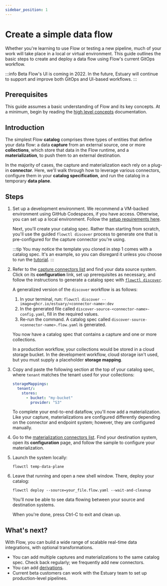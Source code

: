 ```yaml
---
sidebar_position: 1
---
```

# Create a simple data flow

Whether you're learning to use Flow or testing a new pipeline, much of your work will take place in a local or virtual environment. This guide outlines the basic steps to create and deploy a data flow using Flow's current GitOps workflow.

:::info Beta
Flow's UI is coming in 2022. In the future, Estuary will continue to support and improve both GitOps and UI-based workflows.
:::

## Prerequisites
This guide assumes a basic understanding of Flow and its key concepts. At a minimum, begin by reading the [high level concepts](../concepts/README.md) documentation.

## Introduction
The simplest Flow **catalog** comprises three types of entities that define your data flow: a data **capture** from an external source, one or more **collections**, which store that data in the Flow runtime, and a **materialization**, to push them to an external destination.

In the majority of cases, the capture and materialization each rely on a plug-in **connector**. Here, we'll walk through how to leverage various connectors, configure them in your **catalog specification**, and run the catalog in a temporary **data plane**.

## Steps
1. Set up a development environment. We recommend a VM-backed environment using GitHub Codespaces, if you have access. Otherwise, you can set up a local environment. Follow the [setup requirements here](../getting-started/installation.md).

    Next, you'll create your catalog spec. Rather than starting from scratch, you'll use the guided `flowctl discover` process to generate one that is pre-configured for the capture connector you're using.

    :::tip
    You may notice the template you cloned in step 1 comes with a catalog spec. It's an example, so you can disregard it unless you choose to run the [tutorial](../../getting-started/flow-tutorials/hello-flow).
    :::

2. Refer to the [capture connectors list](../../reference/connectors/capture-connectors) and find your data source system. Click on its **configuration** link, set up prerequisites as necessary, and follow the instructions to generate a catalog spec with [`flowctl discover`](../concepts/connectors.md#flowctl-discover).

    A generalized version of the `discover` workflow is as follows:
    1. In your terminal, run: `flowctl discover --image=ghcr.io/estuary/<connector-name>:dev`
    2. In the generated file called `discover-source-<connector-name>-config.yaml`, fill in the required values.
    3. Re-run the command. A catalog spec called `discover-source-<connector-name>.flow.yaml` is generated.

    You now have a catalog spec that contains a capture and one or more collections.

    In a production workflow, your collections would be stored in a cloud storage bucket. In the development workflow, cloud storage isn't used, but you must supply a placeholder **storage mapping**.

3. Copy and paste the following section at the top of your catalog spec, where `tenant` matches the tenant used for your collections:

    ```yaml
    storageMappings:
      tenant/:
        stores:
          - bucket: "my-bucket"
            provider: "S3"
    ```

    To complete your end-to-end dataflow, you'll now add a materialization. Like your capture, materializations are configured differently depending on the connector and endpoint system; however, they are configured manually.

4. Go to the [materialization connectors list](../../reference/connectors/materialization-connectors). Find your destination system, open its **configuration** page, and follow the sample to configure your materialization.

5. Launch the system locally:
    ```console
    flowctl temp-data-plane
    ```
6. Leave that running and open a new shell window. There, deploy your catalog:
    ```console
    flowctl deploy --source=your_file.flow.yaml --wait-and-cleanup
    ```
    You'll now be able to see data flowing between your source and destination systems.

    When you're done, press Ctrl-C to exit and clean up.

## What's next?

With Flow, you can build a wide range of scalable real-time data integrations, with optional transformations.
* You can add multiple captures and materializations to the same catalog spec. Check back regularly; we frequently add new connectors.
* You can add [derivations](../concepts/derivations.md).
* Current beta customers can work with the Estuary team to set up production-level pipelines.